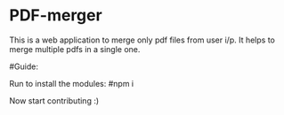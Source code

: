# PDF-merger
This is a web application to merge only pdf files from user i/p. It helps to merge multiple pdfs in a single one.

#Guide: 

Run to install the modules: #npm i

Now start contributing :)
